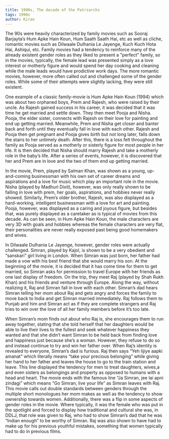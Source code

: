 ```yaml
---
title: 1990s, The decade of the Patriarchs
tags: 1990s
author: Kiran
---
```


The 90s were heavily characterized by family movies such as Sooraj Barjayta’s Hum Apke Hain Koun, Hum Saath Saath Hai, etc as well as cliche, romantic movies such as Dilwaale Dulhania Le Jayenge, Kuch Kuch Hota Hai, Ashiqui, etc. Family movies had a tendency to reinforce many of the already existent gender roles as they liked to present a "perfect" family, so in the movies, typically, the female lead was presented simply as a love interest or motherly figure and would spend her day cooking and cleaning while the male leads would have prodictive work days. The more romantic movies, however, more often called out and challenged some of the gender roles. While some of their attempts were slightly lacking, they were still existent.

One example of a classic family-movie is Hum Apke Hain Koun (1994) which was about two orphaned boys, Prem and Rajesh, who were raised by their uncle. As Rajesh gained success in his career, it was decided that it was time he get married and settle down. They then meet Pooja and Nisha. Pooja, the elder sister, connects with Rajesh on their love for painting and end up getting married. Meanwhile, Prem and Nisha get closer and banter back and forth until they eventually fall in love with each other. Rajesh and Pooja then get pregnant and Pooja gives birth but not long later, falls down the stairs to her untimely death. After this, there is a loss felt throughout the family as Pooja served as a motherly or sisterly figure for most people in her life. It is then decided that Nisha should marry Rajesh and take a motherly role in the baby’s life. After a series of events, however, it is discovered that her and Prem are in love and the two of them end up getting married. 

In the movie, Prem, played by Salman Khan, was shown as a young, up-and-coming businessman with his own set of career dreams and aspirations and a love for music which play an important role in the movie. Nisha (played by Madhuri Dixit), however, was only really shown to be falling in love with prem, her goals, aspirations, and hobbies never really showed. Similarly, Prem’s older brother, Rajesh, was also displayed as a hard-working, intelligent businessman with a love for art and painting. Pooja, however, was displayed as a caring and joyous figure, but besides that, was purely displayed as a caretaker as is typical of movies from this decade. As can be seen, in Hum Apke Hain Koun, the male characters are very 3D with goals and hobbies whereas the female characters are very flat, their personalities are never really exposed past being good homemakers and wives. 

In Dilwaale Dulhania Le Jayenge, however, gender roles were actually challenged. Simran, played by Kajol, is shown to be a very obedient and “sanskari” girl living in London. When Simran was just born, her father had made a vow with his best friend that she would marry his son. At the beginning of the movie, it is decided that it has come time for them to get married, so Simran asks for permission to travel Europe with her friends as one last display of freedom. On the trip, they meet Raj (played by Shah Rukh Khan) and his friends and venture through Europe. Along the way, without realizing it, Raj and Simran fall in love with each other. Simran’s dad hears Simran telling her mom about Raj and gets angry and forces the family to move back to India and get Simran married immediately. Raj follows them to Punjab and him and Simran act as if they are complete strangers and Raj tries to win over the love of all her family members before it’s too late. 

When Simran’s mom finds out about who Raj is, she encourages them to run away together, stating that she told herself that her daughters would be able to live their lives to the fullest and seek whatever happiness they wanted and that she didn’t want Simran to be held back from finding love and happiness just because she’s a woman. However, they refuse to do so and instead continue to try and win her father over. When Raj’s identity is revealed to everyone, Simran’s dad is furious. Raj then says “Yeh lijiye aapki amanat” which literally means “take your precious belonging” while giving her hand to her father and leaves the house to go to the train station and leave. This line displayed the tendency for men to treat daughters, wives,a and even sisters as belongings and property as opposed to humans with a head and heart. The movie ends with the famous line “Ja Simran, jee lai apni zindagi” which means “Go Simran, live your life” as Simran leaves with Raj. This movie calls out double standards between genders through the multiple short monologues her mom makes as well as the tendency to show ownership towards women. Additionally, there was a flip in some aspects of gender roles in the movie. Where typically, it was the female who was put in the spotlight and forced to display how traditional and cultural she was, in DDLJ, that role was given to Raj, who had to show Simran’s dad that he was “Indian enough” to be worthy of Simran. Raj was also shown to have had to make up for his previous youthful mistakes, something that women typically had to do in previous films. 


<!--more-->
